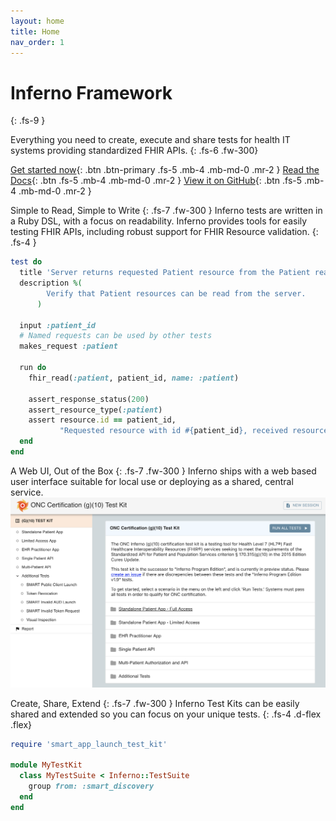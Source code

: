 ```yaml
---
layout: home
title: Home
nav_order: 1
---
```

# Inferno Framework
{: .fs-9 }

Everything you need to create, execute and share tests for health IT systems providing standardized FHIR APIs.
{: .fs-6 .fw-300}

[Get started now](/inferno-core/getting-started){: .btn .btn-primary .fs-5 .mb-4 .mb-md-0 .mr-2 } [Read the Docs](/inferno-core/overview){: .btn .fs-5 .mb-4 .mb-md-0 .mr-2 } [View it on GitHub](https://github.com/inferno-framework/){: .btn .fs-5 .mb-4 .mb-md-0 .mr-2 }

Simple to Read, Simple to Write
{: .fs-7 .fw-300 }
Inferno tests are written in a Ruby DSL, with a focus on readability. 
Inferno provides tools for easily testing FHIR APIs, including robust support for FHIR Resource validation.
{: .fs-4 }

```ruby
test do
  title 'Server returns requested Patient resource from the Patient read interaction'
  description %(
        Verify that Patient resources can be read from the server.
      )

  input :patient_id
  # Named requests can be used by other tests
  makes_request :patient

  run do
    fhir_read(:patient, patient_id, name: :patient)

    assert_response_status(200)
    assert_resource_type(:patient)
    assert resource.id == patient_id,
           "Requested resource with id #{patient_id}, received resource with id #{resource.id}"
  end
end
```

A Web UI, Out of the Box
{: .fs-7 .fw-300 }
Inferno ships with a web based user interface suitable for local use or deploying as a shared, central service.
![Inferno Web UI](web-ui.png)

Create, Share, Extend
{: .fs-7 .fw-300 }
Inferno Test Kits can be easily shared and extended so you can focus on your unique tests.
{: .fs-4 .d-flex .flex}
```ruby
require 'smart_app_launch_test_kit'

module MyTestKit
  class MyTestSuite < Inferno::TestSuite
    group from: :smart_discovery
  end
end
```
